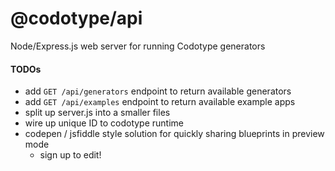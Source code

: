 # @codotype/api
Node/Express.js web server for running Codotype generators

#### TODOs
- add `GET /api/generators` endpoint to return available generators
- add `GET /api/examples` endpoint to return available example apps
- split up server.js into a smaller files
- wire up unique ID to codotype runtime
- codepen / jsfiddle style solution for quickly sharing blueprints in preview mode
  - sign up to edit!